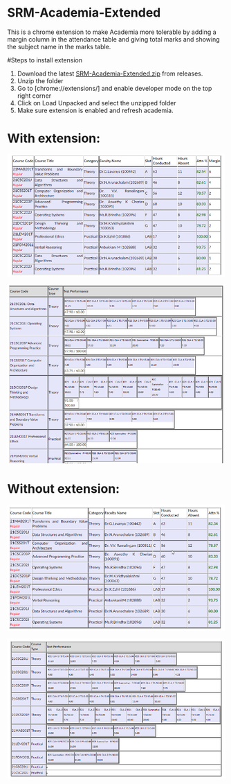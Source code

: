 # SRM-Academia-Extended
 
This is a chrome extension to make Academia more tolerable by adding a margin column in the attendance table and giving total marks and showing the subject name in the marks table.

#Steps to install extension

1. Download the latest [SRM-Academia-Extended.zip]([https://www.google.com](https://github.com/SukhOberoi/SRM-Academia-Extended/releases/tag/initial) "SRM-Academia-Extended.zip") from releases.
2. Unzip the folder
3. Go to [chrome://extensions/] and enable developer mode on the top right corner
4. Click on Load Unpacked and select the unzipped folder
5. Make sure extension is enabled and refresh academia.

# With extension:

![screenshot1](ss/chrome_WErvJ8b8QL.png)

![screenshot2](ss/chrome_n1Oq3xx0OK.png)


# Without extension:


![screenshot3](ss/chrome_fCZJjvN2aZ.png)

![screenshot4](ss/chrome_XWzyNOmnKg.png)

